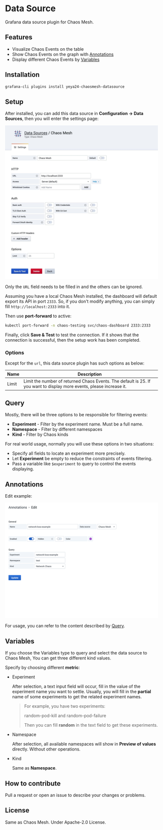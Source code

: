 # Data Source

Grafana data source plugin for Chaos Mesh.

## Features

- Visualize Chaos Events on the table
- Show Chaos Events on the graph with [Annotations](https://grafana.com/docs/grafana/latest/dashboards/annotations/)
- Display different Chaos Events by [Variables](https://grafana.com/docs/grafana/latest/variables/)

## Installation

```sh
grafana-cli plugins install yeya24-chaosmesh-datasource
```

## Setup

After installed, you can add this data source in **Configuration -> Data Sources**, then you will enter the settings page:

![Data Source settings](https://raw.githubusercontent.com/chaos-mesh/chaos-mesh-datasource/master/src/img/settings.jpg)

Only the `URL` field needs to be filled in and the others can be ignored.

Assuming you have a local Chaos Mesh installed, the dashboard will default export its API in port `2333`. So, if you don't modify anything, you can simply fill `http://localhost:2333` into it.

Then use **port-forward** to active:

```sh
kubectl port-forward -n chaos-testing svc/chaos-dashboard 2333:2333
```

Finally, click **Save & Test** to test the connection. If it shows that the connection is successful, then the setup work has been completed.

### Options

Except for the `url`, this data source plugin has such options as below:

| Name  | Description                                                                                                           |
| ----- | --------------------------------------------------------------------------------------------------------------------- |
| Limit | Limit the number of returned Chaos Events. The default is 25. If you want to display more events, please increase it. |

## Query

Mostly, there will be three options to be responsible for filtering events:

- **Experiment** - Filter by the experiment name. Must be a full name.
- **Namespace** - Filter by different namespaces
- **Kind** - Filter by Chaos kinds

For real world usage, normally you will use these options in two situations:

- Specify all fields to locate an experiment more precisely.
- Let **Experiment** be empty to reduce the constraints of events filtering.
- Pass a variable like `$experiment` to query to control the events displaying.

## Annotations

Edit example:

![Data Source annotations](https://raw.githubusercontent.com/chaos-mesh/chaos-mesh-datasource/master/src/img/annotations.png)

For usage, you can refer to the content described by [Query](#query).

## Variables

If you choose the Variables type to query and select the data source to Chaos Mesh, You can get three different kind values.

Specify by choosing different **metric**:

- Experiment

  After selection, a text input field will occur, fill in the value of the experiment name you want to settle. Usually, you will fill in the **partial** name of some experiments to get the related experiment names.

  > For example, you have two experiments:
  >
  > random-pod-kill and random-pod-failure
  >
  > Then you can fill **random** in the text field to get these experiments.

- Namespace

  After selection, all available namespaces will show in **Preview of values** directly. Without other operations.

- Kind

  Same as **Namespace**.

## How to contribute

Pull a request or open an issue to describe your changes or problems.

## License

Same as Chaos Mesh. Under Apache-2.0 License.
